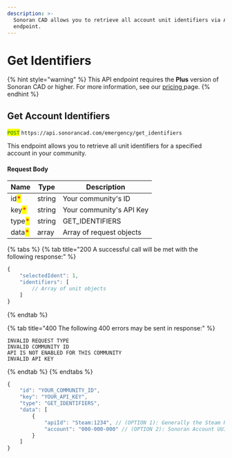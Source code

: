 ```yaml
---
description: >-
  Sonoran CAD allows you to retrieve all account unit identifiers via API
  endpoint.
---
```


# Get Identifiers

{% hint style="warning" %}
This API endpoint requires the **Plus** version of Sonoran CAD or higher. For more information, see our [pricing ](../../../../../pricing/faq/)page.
{% endhint %}

## Get Account Identifiers

<mark style="color:green;">`POST`</mark> `https://api.sonorancad.com/emergency/get_identifiers`

This endpoint allows you to retrieve all unit identifiers for a specified account in your community.

#### Request Body

| Name                                   | Type   | Description              |
| -------------------------------------- | ------ | ------------------------ |
| id<mark style="color:red;">\*</mark>   | string | Your community's ID      |
| key<mark style="color:red;">\*</mark>  | string | Your community's API Key |
| type<mark style="color:red;">\*</mark> | string | GET\_IDENTIFIERS         |
| data<mark style="color:red;">\*</mark> | array  | Array of request objects |

{% tabs %}
{% tab title="200 A successful call will be met with the following response:" %}
```javascript
{
    "selectedIdent": 1,
    "identifiers": [
        // Array of unit objects
    ]
}
```
{% endtab %}

{% tab title="400 The following 400 errors may be sent in response:" %}
```http
INVALID REQUEST TYPE
INVALID COMMUNITY ID
API IS NOT ENABLED FOR THIS COMMUNITY
INVALID API KEY
```
{% endtab %}
{% endtabs %}

```javascript
{
    "id": "YOUR_COMMUNITY_ID",
    "key": "YOUR_API_KEY",
    "type": "GET_IDENTIFIERS",
    "data": [
        {
            "apiId": "Steam:1234", // (OPTION 1): Generally the Steam HEX
            "account": "000-000-000" // (OPTION 2): Sonoran Account UUID
        }
    ]
}
```
